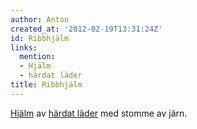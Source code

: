```yaml
---
author: Anton
created_at: '2012-02-19T13:31:24Z'
id: Ribbhjälm
links:
  mention:
  - Hjälm
  - härdat läder
title: Ribbhjälm
---
```


[Hjälm] av [härdat läder] med stomme av järn.

  [Hjälm]: Hjälm
  [härdat läder]: härdat_läder
